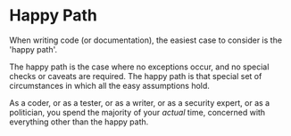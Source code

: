 ﻿# Happy Path

When writing code (or documentation), the easiest case to consider is the 'happy path'.

The happy path is the case where no exceptions occur, and no special checks or caveats are required. The happy path is that special set of circumstances in which all the easy assumptions hold.

As a coder, or as a tester, or as a writer, or as a security expert, or as a politician, you spend the majority of your *actual* time, concerned with everything other than the happy path.